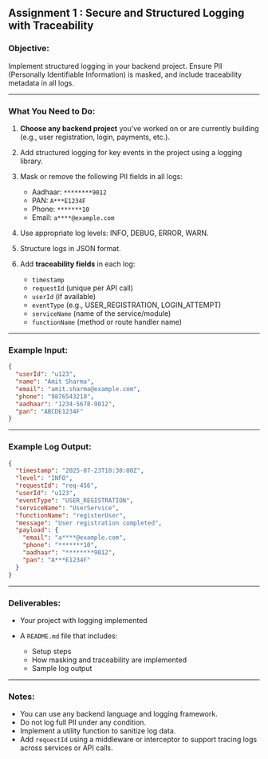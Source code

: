 
## Assignment 1 : Secure and Structured Logging with Traceability

### Objective:

Implement structured logging in your backend project. Ensure PII (Personally Identifiable Information) is masked, and include traceability metadata in all logs.

---

### What You Need to Do:

1. **Choose any backend project** you’ve worked on or are currently building (e.g., user registration, login, payments, etc.).
2. Add structured logging for key events in the project using a logging library.
3. Mask or remove the following PII fields in all logs:

   * Aadhaar: `********9012`
   * PAN: `A***E1234F`
   * Phone: `*******10`
   * Email: `a****@example.com`
4. Use appropriate log levels: INFO, DEBUG, ERROR, WARN.
5. Structure logs in JSON format.
6. Add **traceability fields** in each log:

   * `timestamp`
   * `requestId` (unique per API call)
   * `userId` (if available)
   * `eventType` (e.g., USER\_REGISTRATION, LOGIN\_ATTEMPT)
   * `serviceName` (name of the service/module)
   * `functionName` (method or route handler name)

---

### Example Input:

```json
{
  "userId": "u123",
  "name": "Amit Sharma",
  "email": "amit.sharma@example.com",
  "phone": "9876543210",
  "aadhaar": "1234-5678-9012",
  "pan": "ABCDE1234F"
}
```

---

### Example Log Output:

```json
{
  "timestamp": "2025-07-23T10:30:00Z",
  "level": "INFO",
  "requestId": "req-456",
  "userId": "u123",
  "eventType": "USER_REGISTRATION",
  "serviceName": "UserService",
  "functionName": "registerUser",
  "message": "User registration completed",
  "payload": {
    "email": "a****@example.com",
    "phone": "*******10",
    "aadhaar": "********9012",
    "pan": "A***E1234F"
  }
}
```

---

### Deliverables:

* Your project with logging implemented
* A `README.md` file that includes:

  * Setup steps
  * How masking and traceability are implemented
  * Sample log output

---

### Notes:

* You can use any backend language and logging framework.
* Do not log full PII under any condition.
* Implement a utility function to sanitize log data.
* Add `requestId` using a middleware or interceptor to support tracing logs across services or API calls.


